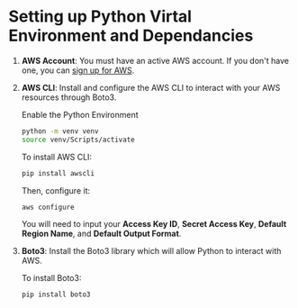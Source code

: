 # **Setting up Python Virtal Environment and Dependancies**

1. **AWS Account**: You must have an active AWS account. If you don't have one, you can [sign up for AWS](https://aws.amazon.com).
2. **AWS CLI**: Install and configure the AWS CLI to interact with your AWS resources through Boto3.

   Enable the Python Environment
   ```bash
   python -m venv venv
   source venv/Scripts/activate
   ```

   To install AWS CLI:
   ```bash
   pip install awscli
   ```

   Then, configure it:
   ```bash
   aws configure
   ```

   You will need to input your **Access Key ID**, **Secret Access Key**, **Default Region Name**, and **Default Output Format**.
   
3. **Boto3**: Install the Boto3 library which will allow Python to interact with AWS.

   To install Boto3:
   ```bash
   pip install boto3
   ```
